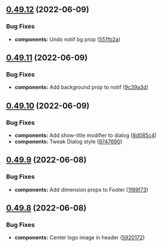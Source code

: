 ## [0.49.12](https://github.com/jacecotton/tcds/compare/v0.49.11...v0.49.12) (2022-06-09)


### Bug Fixes

* **components:** Undo notif bg prop ([551fb2a](https://github.com/jacecotton/tcds/commit/551fb2a5e2a2185e197fa7b94f431e79ce0c0727))



## [0.49.11](https://github.com/jacecotton/tcds/compare/v0.49.10...v0.49.11) (2022-06-09)


### Bug Fixes

* **components:** Add background prop to notif ([9c39a3d](https://github.com/jacecotton/tcds/commit/9c39a3d26e5b02ec8d2d971d3037eae1aa03e6c4))



## [0.49.10](https://github.com/jacecotton/tcds/compare/v0.49.9...v0.49.10) (2022-06-09)


### Bug Fixes

* **components:** Add show-title modifier to dialog ([8d085c4](https://github.com/jacecotton/tcds/commit/8d085c432dac95bc4c396b64607ae854c972b640))
* **components:** Tweak Dialog style ([9747690](https://github.com/jacecotton/tcds/commit/97476904e88042e643ff4f6f87654dd57d6f00fb))



## [0.49.9](https://github.com/jacecotton/tcds/compare/v0.49.8...v0.49.9) (2022-06-08)


### Bug Fixes

* **components:** Add dimension props to Footer ([1f89f73](https://github.com/jacecotton/tcds/commit/1f89f738781e56a02d29ec11447e79fd4434d0e3))



## [0.49.8](https://github.com/jacecotton/tcds/compare/v0.49.7...v0.49.8) (2022-06-08)


### Bug Fixes

* **components:** Center logo image in header ([5920172](https://github.com/jacecotton/tcds/commit/5920172156f3e402d0ca9aba6207ad7386e95e56))



